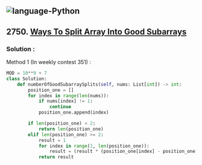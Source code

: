 ![language-Python](https://img.shields.io/badge/Python-ffd43b?style=for-the-badge&logo=PYTHON)
---

## 2750. [Ways To Split Array Into Good Subarrays](https://leetcode.com/problems/ways-to-split-array-into-good-subarrays)

### Solution :

Method 1 (In weekly contest 351) :
```python
MOD = 10**9 + 7
class Solution:
    def numberOfGoodSubarraySplits(self, nums: List[int]) -> int:
        position_one = []
        for index in range(len(nums)):
            if nums[index] != 1:
                continue
            position_one.append(index)

        if len(position_one) < 2:
            return len(position_one)
        elif len(position_one) >= 2:
            result = 1
            for index in range(1, len(position_one)):
                result = (result * (position_one[index] - position_one[index-1])) % MOD
            return result
```
